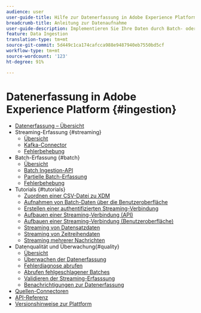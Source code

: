 ```yaml
---
audience: user
user-guide-title: Hilfe zur Datenerfassung in Adobe Experience Platform
breadcrumb-title: Anleitung zur Datenaufnahme
user-guide-description: Implementieren Sie Ihre Daten durch Batch- oder Streaming-Aufnahmen in Platform.
feature: Data Ingestion
translation-type: tm+mt
source-git-commit: 5d449c1ca174cafcca988e9487940eb7550bd5cf
workflow-type: tm+mt
source-wordcount: '123'
ht-degree: 91%

---
```



# Datenerfassung in Adobe Experience Platform {#ingestion}

- [Datenerfassung – Übersicht](home.md)
- Streaming-Erfassung {#streaming}
   - [Übersicht](streaming-ingestion/overview.md)
   - [Kafka-Connector](streaming-ingestion/kafka.md)
   - [Fehlerbehebung](streaming-ingestion/troubleshooting.md)
- Batch-Erfassung {#batch}
   - [Übersicht](batch-ingestion/overview.md)
   - [Batch Ingestion-API](batch-ingestion/api-overview.md)
   - [Partielle Batch-Erfassung](batch-ingestion/partial.md)
   - [Fehlerbehebung](batch-ingestion/troubleshooting.md)
- Tutorials {#tutorials}
   - [Zuordnen einer CSV-Datei zu XDM](tutorials/map-a-csv-file.md)
   - [Aufnahmen von Batch-Daten über die Benutzeroberfläche](tutorials/ingest-batch-data.md)
   - [Erstellen einer authentifizierten Streaming-Verbindung](tutorials/create-authenticated-streaming-connection.md)
   - [Aufbauen einer Streaming-Verbindung (API)](tutorials/create-streaming-connection.md)
   - [Aufbauen einer Streaming-Verbindung (Benutzeroberfläche)](tutorials/create-streaming-connection-ui.md)
   - [Streaming von Datensatzdaten](tutorials/streaming-record-data.md)
   - [Streaming von Zeitreihendaten](tutorials/streaming-time-series-data.md)
   - [Streaming mehrerer Nachrichten](tutorials/streaming-multiple-messages.md)
- Datenqualität und Überwachung{#quality}
   - [Übersicht](quality/overview.md)
   - [Überwachen der Datenerfassung](quality/monitor-data-ingestion.md)
   - [Fehlerdiagnose abrufen](quality/error-diagnostics.md)
   - [Abrufen fehlgeschlagener Batches](quality/retrieve-failed-batches.md)
   - [Validieren der Streaming-Erfasssung](quality/streaming-validation.md)
   - [Benachrichtigungen zur Datenerfassung](quality/subscribe-events.md)
- [Quellen-Connectoren](source-connectors.md)
- [API-Referenz](https://www.adobe.io/apis/experienceplatform/home/api-reference.html#!acpdr/swagger-specs/ingest-api.yaml)
- [Versionshinweise zur Plattform](https://docs.adobe.com/content/help/de-DE/experience-platform/release-notes/latest.html)